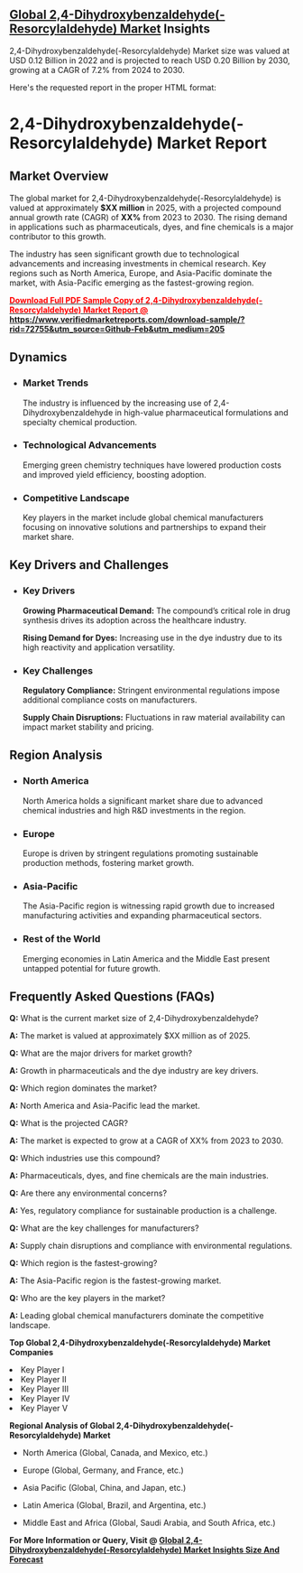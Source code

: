 <h2><a href="https://www.verifiedmarketreports.com/download-sample/?rid=72755&amp;utm_source=Github&amp;utm_medium=205" target="_blank">Global 2,4-Dihydroxybenzaldehyde(-Resorcylaldehyde) Market</a> Insights</h2><p>2,4-Dihydroxybenzaldehyde(-Resorcylaldehyde) Market size was valued at USD 0.12 Billion in 2022 and is projected to reach USD 0.20 Billion by 2030, growing at a CAGR of 7.2% from 2024 to 2030.</p><p>Here's the requested report in the proper HTML format: <!DOCTYPE html> <html lang="en"> <head> <meta charset="UTF-8"> <meta name="viewport" content="width=device-width, initial-scale=1.0"> <meta name="description" content="Explore the in-depth industry outlook for the 2,4-Dihydroxybenzaldehyde(-Resorcylaldehyde) Market, including market size, dynamics, drivers, challenges, and region analysis."> <meta name="keywords" content="2,4-Dihydroxybenzaldehyde, Resorcylaldehyde Market, Market Size, Industry Outlook, Dynamics, Drivers, Challenges, Region Analysis"> <meta name="author" content="Industry Insights"> <title>2,4-Dihydroxybenzaldehyde(-Resorcylaldehyde) Market Report</title> </head> <body> <h1>2,4-Dihydroxybenzaldehyde(-Resorcylaldehyde) Market Report</h1> <h2>Market Overview</h2> <p>The global market for 2,4-Dihydroxybenzaldehyde(-Resorcylaldehyde) is valued at approximately <strong>$XX million</strong> in 2025, with a projected compound annual growth rate (CAGR) of <strong>XX%</strong> from 2023 to 2030. The rising demand in applications such as pharmaceuticals, dyes, and fine chemicals is a major contributor to this growth.</p> <p>The industry has seen significant growth due to technological advancements and increasing investments in chemical research. Key regions such as North America, Europe, and Asia-Pacific dominate the market, with Asia-Pacific emerging as the fastest-growing region. <strong><a href="#"><p><span class=""><span style="color: #ff0000;"><strong>Download Full PDF Sample Copy of 2,4-Dihydroxybenzaldehyde(-Resorcylaldehyde) Market Report</strong> @ </span><a href="https://www.verifiedmarketreports.com/download-sample/?rid=72755&amp;utm_source=Github-Feb&amp;utm_medium=205" target="_blank">https://www.verifiedmarketreports.com/download-sample/?rid=72755&amp;utm_source=Github-Feb&amp;utm_medium=205</a></span></p></a></strong></p> <h2>Dynamics</h2> <ul> <li><h3>Market Trends</h3> <p>The industry is influenced by the increasing use of 2,4-Dihydroxybenzaldehyde in high-value pharmaceutical formulations and specialty chemical production.</p> </li> <li><h3>Technological Advancements</h3> <p>Emerging green chemistry techniques have lowered production costs and improved yield efficiency, boosting adoption.</p> </li> <li><h3>Competitive Landscape</h3> <p>Key players in the market include global chemical manufacturers focusing on innovative solutions and partnerships to expand their market share.</p> </li> </ul> <h2>Key Drivers and Challenges</h2> <ul> <li><h3>Key Drivers</h3> <p><strong>Growing Pharmaceutical Demand:</strong> The compound’s critical role in drug synthesis drives its adoption across the healthcare industry.</p> <p><strong>Rising Demand for Dyes:</strong> Increasing use in the dye industry due to its high reactivity and application versatility.</p> </li> <li><h3>Key Challenges</h3> <p><strong>Regulatory Compliance:</strong> Stringent environmental regulations impose additional compliance costs on manufacturers.</p> <p><strong>Supply Chain Disruptions:</strong> Fluctuations in raw material availability can impact market stability and pricing.</p> </li> </ul> <h2>Region Analysis</h2> <ul> <li><h3>North America</h3> <p>North America holds a significant market share due to advanced chemical industries and high R&D investments in the region.</p> </li> <li><h3>Europe</h3> <p>Europe is driven by stringent regulations promoting sustainable production methods, fostering market growth.</p> </li> <li><h3>Asia-Pacific</h3> <p>The Asia-Pacific region is witnessing rapid growth due to increased manufacturing activities and expanding pharmaceutical sectors.</p> </li> <li><h3>Rest of the World</h3> <p>Emerging economies in Latin America and the Middle East present untapped potential for future growth.</p> </li> </ul> <h2>Frequently Asked Questions (FAQs)</h2> <p><strong>Q:</strong> What is the current market size of 2,4-Dihydroxybenzaldehyde?</p> <p><strong>A:</strong> The market is valued at approximately $XX million as of 2025.</p> <p><strong>Q:</strong> What are the major drivers for market growth?</p> <p><strong>A:</strong> Growth in pharmaceuticals and the dye industry are key drivers.</p> <p><strong>Q:</strong> Which region dominates the market?</p> <p><strong>A:</strong> North America and Asia-Pacific lead the market.</p> <p><strong>Q:</strong> What is the projected CAGR?</p> <p><strong>A:</strong> The market is expected to grow at a CAGR of XX% from 2023 to 2030.</p> <p><strong>Q:</strong> Which industries use this compound?</p> <p><strong>A:</strong> Pharmaceuticals, dyes, and fine chemicals are the main industries.</p> <p><strong>Q:</strong> Are there any environmental concerns?</p> <p><strong>A:</strong> Yes, regulatory compliance for sustainable production is a challenge.</p> <p><strong>Q:</strong> What are the key challenges for manufacturers?</p> <p><strong>A:</strong> Supply chain disruptions and compliance with environmental regulations.</p> <p><strong>Q:</strong> Which region is the fastest-growing?</p> <p><strong>A:</strong> The Asia-Pacific region is the fastest-growing market.</p> <p><strong>Q:</strong> Who are the key players in the market?</p> <p><strong>A:</strong> Leading global chemical manufacturers dominate the competitive landscape.</p> </body> </html> </p><p><strong>Top Global 2,4-Dihydroxybenzaldehyde(-Resorcylaldehyde) Market Companies</strong></p><div data-test-id=""><p><li>Key Player I</li><li> Key Player II</li><li> Key Player III</li><li> Key Player IV</li><li> Key Player V</li></p><div><strong>Regional Analysis of&nbsp;Global 2,4-Dihydroxybenzaldehyde(-Resorcylaldehyde) Market</strong></div><ul><li dir="ltr"><p dir="ltr">North America&nbsp;(Global, Canada, and Mexico, etc.)</p></li><li dir="ltr"><p dir="ltr">Europe (Global, Germany, and France, etc.)</p></li><li dir="ltr"><p dir="ltr">Asia Pacific&nbsp;(Global, China, and Japan, etc.)</p></li><li dir="ltr"><p dir="ltr">Latin America&nbsp;(Global, Brazil, and Argentina, etc.)</p></li><li dir="ltr">Middle East and Africa&nbsp;(Global, Saudi Arabia, and South Africa, etc.)</li></ul><p><strong>For More Information or Query, Visit @&nbsp;</strong><strong><a href="https://www.verifiedmarketreports.com/product/24-dihydroxybenzaldehyde-resorcylaldehyde-market-insights-2019-global-and-chinese-analysis-and-forecast-to-2024/?utm_source=Github&amp;utm_medium=205" target="_blank">Global 2,4-Dihydroxybenzaldehyde(-Resorcylaldehyde) Market Insights Size And Forecast</a></strong></p></div>
